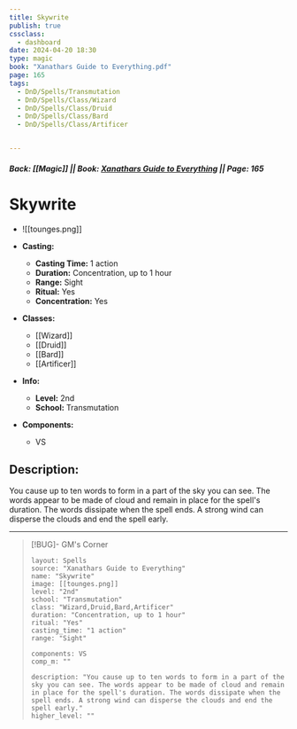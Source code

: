 ```yaml
---
title: Skywrite
publish: true
cssclass:
  - dashboard
date: 2024-04-20 18:30
type: magic
book: "Xanathars Guide to Everything.pdf"
page: 165
tags:
  - DnD/Spells/Transmutation
  - DnD/Spells/Class/Wizard
  - DnD/Spells/Class/Druid
  - DnD/Spells/Class/Bard
  - DnD/Spells/Class/Artificer


---
```


##### Back: [[Magic]] || Book: [Xanathars Guide to Everything](https://drive.google.com/drive/folders/1O5bhpYizcIT5xxAoLOuzCRht_PVS7VSG?usp=sharing) || Page: 165

# Skywrite
- ![[tounges.png]]
- **Casting:**
    - **Casting Time:** 1 action
    - **Duration:** Concentration, up to 1 hour
    - **Range:** Sight
    - **Ritual:** Yes
    - **Concentration:** Yes
- **Classes:**
    - [[Wizard]]
    - [[Druid]]
    - [[Bard]]
    - [[Artificer]]

- **Info:**
    - **Level:** 2nd
    - **School:** Transmutation
- **Components:**
    - VS


## Description:
You cause up to ten words to form in a part of the sky you can see. The words appear to be made of cloud and remain in place for the spell's duration. The words dissipate when the spell ends. A strong wind can disperse the clouds and end the spell early.



---

> [!BUG]- GM's Corner
>
> ```statblock
> layout: Spells
> source: "Xanathars Guide to Everything"
> name: "Skywrite"
> image: [[tounges.png]]
> level: "2nd"
> school: "Transmutation"
> class: "Wizard,Druid,Bard,Artificer"
> duration: "Concentration, up to 1 hour"
> ritual: "Yes"
> casting_time: "1 action"
> range: "Sight"
>
> components: VS
> comp_m: ""
>
> description: "You cause up to ten words to form in a part of the sky you can see. The words appear to be made of cloud and remain in place for the spell's duration. The words dissipate when the spell ends. A strong wind can disperse the clouds and end the spell early."
> higher_level: ""
> ```
